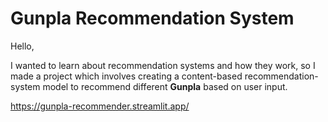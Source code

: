 # Gunpla Recommendation System

Hello,

I wanted to learn about recommendation systems and how they work, so I made a project which involves creating a content-based recommendation-system model to recommend different **Gunpla** based on user input.

https://gunpla-recommender.streamlit.app/
